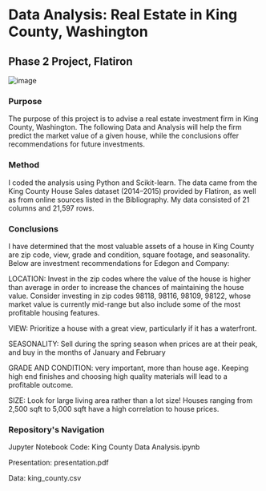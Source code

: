 # Data Analysis: Real Estate in King County, Washington
## Phase 2 Project, Flatiron

![image](https://user-images.githubusercontent.com/44559346/191543006-8b0a9ec2-f677-47f4-9acf-8bfd5004d9af.png)

### Purpose

The purpose of this project is to advise a real estate investment firm in King County, Washington. The following Data and Analysis will help the firm predict the market value of a given house, while the conclusions offer recommendations for future investments.

### Method 

I coded the analysis using Python and Scikit-learn. The data came from the King County House Sales dataset (2014–2015) provided by Flatiron, as well as from online sources listed in the Bibliography.
My data consisted of 21 columns and 21,597 rows. 

### Conclusions

I have determined that the most valuable assets of a house in King County are zip code, view, grade and condition, square footage, and seasonality. Below are investment recommendations for Edegon and Company:

LOCATION: Invest in the zip codes where the value of the house is higher than average in order to increase the chances of maintaining the house value. Consider investing in zip codes 98118, 98116, 98109, 98122, whose market value is currently mid-range but also include some of the most profitable housing features.

VIEW: Prioritize a house with a great view, particularly if it has a waterfront.

SEASONALITY: Sell during the spring season when prices are at their peak, and buy in the months of January and February

GRADE AND CONDITION: very important, more than house age. Keeping high end finishes and choosing high quality materials will lead to a profitable outcome.

SIZE: Look for large living area rather than a lot size! Houses ranging from 2,500 sqft to 5,000 sqft have a high correlation to house prices.

### Repository's Navigation  

Jupyter Notebook Code: King County Data Analysis.ipynb

Presentation: presentation.pdf

Data: king_county.csv

